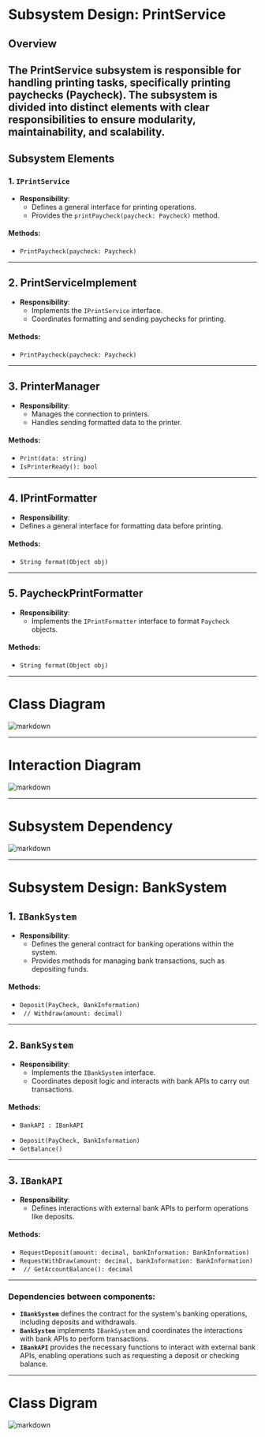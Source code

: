# Subsystem Design: PrintService

## Overview
The **PrintService** subsystem is responsible for handling printing tasks, specifically printing paychecks (**Paycheck**). The subsystem is divided into distinct elements with clear responsibilities to ensure modularity, maintainability, and scalability.
---

## Subsystem Elements

### 1. `IPrintService`
- **Responsibility**: 
  - Defines a general interface for printing operations.
  - Provides the `printPaycheck(paycheck: Paycheck)` method.
#### Methods:
- `PrintPaycheck(paycheck: Paycheck)`

---

## 2. PrintServiceImplement
- **Responsibility**:
  - Implements the `IPrintService` interface.
  - Coordinates formatting and sending paychecks for printing.
#### Methods:
- `PrintPaycheck(paycheck: Paycheck)`

---

## 3. PrinterManager
- **Responsibility**:
  - Manages the connection to printers.
  - Handles sending formatted data to the printer.
#### Methods:
- `Print(data: string)`
- `IsPrinterReady(): bool`
---
 
## 4. IPrintFormatter
  - **Responsibility**:
  - Defines a general interface for formatting data before printing.
#### Methods:
- `String format(Object obj)`

---

## 5. PaycheckPrintFormatter

- **Responsibility**:
  - Implements the `IPrintFormatter` interface to format `Paycheck` objects.
#### Methods:
- `String format(Object obj)`

---
# Class Diagram
![markdown](https://www.planttext.com/api/plantuml/png/d59B3e8m5Dpt55t2fWTeZ65bmiA4w0aUvOae7zC-J8XwCXSUoIjOe2H0Y0kwQ3hJpcJUfD_t9p04ckeYPrb9g4-Wa8UHjk28-fvPz62yMnqPGQFEgAxUpHqa7oYVlHXJEHZ3n_gmkELOO4chZL3leOGKzTJ1Iu10SaCMfBwx2OsJ712InlCbZwigRmtdu-qgNG3HoBLdl2g-I6utLEGFzgD4BkGwZscpcwSGorsnvGQ5sCuhaRmsQFwydq_h17Ewpx8u70kmJDeVyWC00F__0m00)

---
# Interaction Diagram
![markdown](https://www.planttext.com/api/plantuml/png/Z55B2i8m4Dtd55dMHI_GXNGXGXT2gNY08HbhiKbBCXLwDXSUoIlOD46bfEWc3E-ROPxtHsu930sgPI2eC_naqJ3cNfvkUMaQJKSqjqPWeVgMPnugOHGN5DUa3yE6BQMeK9FBA6Pctna5H5DinltyvLrAN7CWVvjNb6cqka8QZERd04bkQPBKwx-V2JG7q53F2JEGl0DsG12M_wXYli86g4AGO_ANntV9Q4NyEdu_ndBKqXtr1G00__y30000)

---
# Subsystem Dependency
![markdown](https://www.planttext.com/api/plantuml/png/f59BJiCm4Dtx5ADkI3OvW8LG5mWf4aWLd63Y3AKqSIBF16G19-kYH-eLQlA1DCaAlF1dvlczyHkV3iSr2pffoaBLQFQu9LWzaNlR6O9xzEHMyA4WZ9qLSiyOmkd6XSC0whBTQ1CRzEQ5p3wg-us68HIts2_LBgP0PXXpfMLT_8alCFuKtzuXTrdyI8lS0zg0T7EbA4T13IpXi8r7sPJxgu-4kOzY3LbL5GlYTvKhKMRoK-z-OUCQkcXKPQyQmaH6ug6O1Tzw2_x55nYlu9PgiZbPuo4ZUIUom4t6deLALfVDllvCabdBrAo7IN8pDLj3myJBqAafFNOQxiGNtwtMuGdVV_WC003__mC0)



---

# Subsystem Design: BankSystem

## 1. `IBankSystem`
- **Responsibility**: 
  - Defines the general contract for banking operations within the system.
  - Provides methods for managing bank transactions, such as depositing funds.

#### Methods:
- `Deposit(PayCheck, BankInformation)`
- ` // Withdraw(amount: decimal)`
---

## 2. `BankSystem`
- **Responsibility**:
  - Implements the `IBankSystem` interface.
  - Coordinates deposit logic and interacts with bank APIs to carry out transactions.

#### Methods:
- `BankAPI : IBankAPI`
+ `Deposit(PayCheck, BankInformation)`
+ `GetBalance()`
---

## 3. `IBankAPI`
- **Responsibility**:
  - Defines interactions with external bank APIs to perform operations like deposits.

#### Methods:
- `RequestDeposit(amount: decimal, bankInformation: BankInformation)`
- `RequestWithDraw(amount: decimal, bankInformation: BankInformation)`
- ` // GetAccountBalance(): decimal`

---

### Dependencies between components:
- **`IBankSystem`** defines the contract for the system's banking operations, including deposits and withdrawals.
- **`BankSystem`** implements `IBankSystem` and coordinates the interactions with bank APIs to perform transactions.
- **`IBankAPI`** provides the necessary functions to interact with external bank APIs, enabling operations such as requesting a deposit or checking balance.

---
# Class Digram
![markdown](https://www.planttext.com/api/plantuml/png/V97FYi8m4CRlUOgvMM6jzoAB_s3fJVJWUKX76anIxKnPPDSdy-0ZxIkiJL4Z5EUIaFcO-NvV_YxNAGlMqZYhu5R62zKxr0Jv7Fr-Ss8X1p-XrzMI3XKRILPuMfIazn_G2dE_gsg7OYe_ZCJZCMoDb4MDtmcwgl6IGK7QEBITxAp2eIqoG-_6KNYUhNB8Ea-twyk6Bv8vMlIQak5Z-dru7rGxAoPQqx4XbZjOhyyNvNkaoDTCwrRmnju05W5zJJQ4nwKvi8gpd_ocQPICYbff-laaog1XOgMcv8lsD_y1003__mC0)
